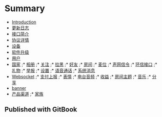 # Summary

* [Introduction](README.md)
* [更新日志](update_log.md)
* [接口简介](open_api.md)
* [协议详情](protocol.md)
* [设备](device.md)
* [软件升级](soft_version.md)
* [用户](user.md)
* [国家](countries.md)
;* [相册](albums.md)
;* [关注](followers.md)
;* [拉黑](blacks.md)
;* [好友](friends.md)
;* [房间](room.md)
;* [麦位](room_seat.md)
;* [声网信令](signaling.md)
;* [环信接口](emchat.md)
;* [礼物](gifts.md)
;* [举报](complaints.md)
;* [设置](set.md)
;* [语音通话](voice_calls.md)
;* [系统消息](chats.md)
* [Websocket](websocket.md)
;* [支付上报](payment.md)
;* [表情](emoticon_images.md)
;* [电台音频](audio_chapters.md)
;* [收益](withdraw_histories.md)
;* [房间主题](room_themes.md)
;* [音乐](musics.md)
;* [分享](share.md)
* [banner](banners.md)
* [产品渠道](product_channels.md)
;* [家族](unions.md)
## Published with GitBook